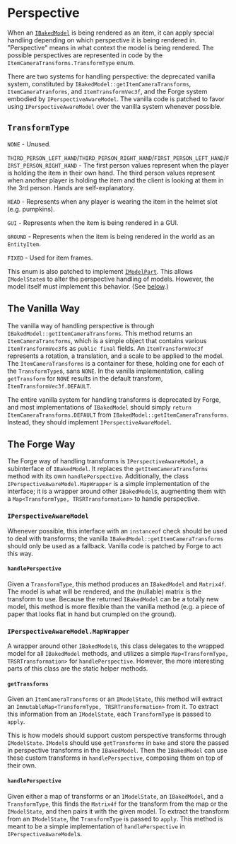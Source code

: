 Perspective
===========

When an [`IBakedModel`][IBakedModel] is being rendered as an item, it can apply special handling depending on which perspective it is being rendered in. "Perspective" means in what context the model is being rendered. The possible perspectives are represented in code by the `ItemCameraTransforms.TransformType` enum.

There are two systems for handling perspective: the deprecated vanilla system, constituted by `IBakedModel::getItemCameraTransforms`, `ItemCameraTranforms`, and `ItemTransformVec3f`, and the Forge system embodied by `IPerspectiveAwareModel`. The vanilla code is patched to favor using `IPerspectiveAwareModel` over the vanilla system whenever possible.

`TransformType`
---------------

`NONE` - Unused.

`THIRD_PERSON_LEFT_HAND`/`THIRD_PERSON_RIGHT_HAND`/`FIRST_PERSON_LEFT_HAND`/`FIRST_PERSON_RIGHT_HAND` - The first person values represent when the player is holding the item in their own hand. The third person values represent when another player is holding the item and the client is looking at them in the 3rd person. Hands are self-explanatory.

`HEAD` - Represents when any player is wearing the item in the helmet slot (e.g. pumpkins).

`GUI` - Represents when the item is being rendered in a GUI.

`GROUND` - Represents when the item is being rendered in the world as an `EntityItem`.

`FIXED` - Used for item frames.

This enum is also patched to implement [`IModelPart`][IModelState]. This allows `IModelState`s to alter the perspective handling of models. However, the model itself must implement this behavior. (See [below][state perspective].)

The Vanilla Way
---------------

The vanilla way of handling perspective is through `IBakedModel::getItemCameraTransforms`. This method returns an `ItemCameraTransforms`, which is a simple object that contains various `ItemTransformVec3f`s as `public final` fields. An `ItemTransformVec3f` represents a rotation, a translation, and a scale to be applied to the model. The `ItemCameraTransforms` is a container for these, holding one for each of the `TransformType`s, sans `NONE`. In the vanilla implementation, calling `getTransform` for `NONE` results in the default transform, `ItemTransformVec3f.DEFAULT`.

The entire vanilla system for handling transforms is deprecated by Forge, and most implementations of `IBakedModel` should simply `return ItemCameraTransforms.DEFAULT` from `IBakedModel::getItemCameraTransforms`. Instead, they should implement `IPerspectiveAwareModel`.

The Forge Way
-------------

The Forge way of handling transforms is `IPerspectiveAwareModel`, a subinterface of `IBakedModel`. It replaces the `getItemCameraTransforms` method with its own `handlePerspective`. Additionally, the class `IPerspectiveAwareModel.MapWrapper` is a simple implementation of the interface; it is a wrapper around other `IBakedModel`s, augmenting them with a `Map<TransformType, TRSRTransformation>` to handle perspective.

### `IPerspectiveAwareModel`

Whenever possible, this interface with an `instanceof` check should be used to deal with transforms; the vanilla `IBakedModel::getItemCameraTransforms` should only be used as a fallback. Vanilla code is patched by Forge to act this way.

#### `handlePerspective`

Given a `TransformType`, this method produces an `IBakedModel` and `Matrix4f`. The model is what will be rendered, and the (nullable) matrix is the transform to use. Because the returned `IBakedModel` can be a totally new model, this method is more flexible than the vanilla method (e.g. a piece of paper that looks flat in hand but crumpled on the ground).

### `IPerspectiveAwareModel.MapWrapper`

A wrapper around other `IBakedModel`s, this class delegates to the wrapped model for all `IBakedModel` methods, and utilizes a simple `Map<TransformType, TRSRTransformation>` for `handlePerspective`. However, the more interesting parts of this class are the static helper methods.

#### `getTransforms`

Given an `ItemCameraTransforms` or an `IModelState`, this method will extract an `ImmutableMap<TransformType, TRSRTransformation>` from it. To extract this information from an `IModelState`, each `TransformType` is passed to `apply`.

This is how models should support custom perspective transforms through `IModelState`. `IModel`s should use `getTransforms` in `bake` and store the passed in perspective transforms in the `IBakedModel`. Then the `IBakedModel` can use these custom transforms in `handlePerspective`, composing them on top of their own.

#### `handlePerspective`

Given either a map of transforms or an `IModelState`, an `IBakedModel`, and a `TransformType`, this finds the `Matrix4f` for the transform from the map or the `IModelState`, and then pairs it with the given model. To extract the transform from an `IModelState`, the `TransformType` is passed to `apply`. This method is meant to be a simple implementation of `handlePerspective` in `IPerspectiveAwareModel`s.

[state perspective]: #gettransforms
[IBakedModel]: ibakedmodel.md
[IModelState]: imodelstate+part.md

